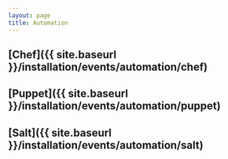 ```yaml
---
layout: page
title: Automation
---
```


## [Chef]({{ site.baseurl }}/installation/events/automation/chef)

## [Puppet]({{ site.baseurl }}/installation/events/automation/puppet)

## [Salt]({{ site.baseurl }}/installation/events/automation/salt)

